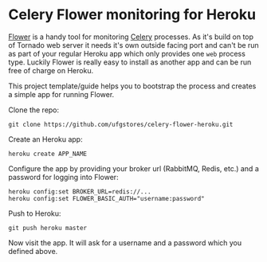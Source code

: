 # Celery Flower monitoring for Heroku

[Flower](https://github.com/mher/flower/) is a handy tool for monitoring [Celery](http://www.celeryproject.org/) processes. As it's build on top of Tornado web server it needs it's own outside facing port and can't be run as part of your regular Heroku app which only provides one ```web``` process type. Luckily Flower is really easy to install as another app and can be run free of charge on Heroku.

This project template/guide helps you to bootstrap the process and creates a simple app for running Flower.

Clone the repo:

    git clone https://github.com/ufgstores/celery-flower-heroku.git

Create an Heroku app:

    heroku create APP_NAME

Configure the app by providing your broker url (RabbitMQ, Redis, etc.) and a password for logging into Flower:

    heroku config:set BROKER_URL=redis://...
    heroku config:set FLOWER_BASIC_AUTH="username:password"

Push to Heroku:

    git push heroku master

Now visit the app. It will ask for a username and a password which you defined above.


